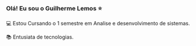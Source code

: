 
### Olá! Eu sou o Guilherme Lemos  ⭐
💻 Estou Cursando o 1 semestre em Analise e desenvolvimento de sistemas.

📚 Entusiata de tecnologias.
